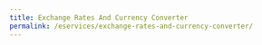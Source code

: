 ```yaml
---
title: Exchange Rates And Currency Converter
permalink: /eservices/exchange-rates-and-currency-converter/
---
```

